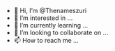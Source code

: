 - 👋 Hi, I’m @Thenameszuri
- 👀 I’m interested in ...
- 🌱 I’m currently learning ...
- 💞️ I’m looking to collaborate on ...
- 📫 How to reach me ...

<!---
Thenameszuri/Thenameszuri is a ✨ special ✨ repository because its `README.md` (this file) appears on your GitHub profile.
You can click the Preview link to take a look at your changes.
--->
